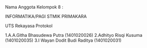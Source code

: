 Nama Anggota Kelompok 8 :

INFORMATIKA/PAGI
STMIK PRIMAKARA

UTS Rekayasa Protokol

1.A.A.Githa Bhasudewa Putra 	(1401020026)
2.Adhityo Risqi Kusuma 		(1401020035)
3.I Wayan Dodit Budi Raditya	(1401020031)
